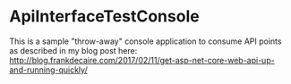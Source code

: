 # ApiInterfaceTestConsole
This is a sample "throw-away" console application to consume API points as described in my blog post here:
http://blog.frankdecaire.com/2017/02/11/get-asp-net-core-web-api-up-and-running-quickly/
